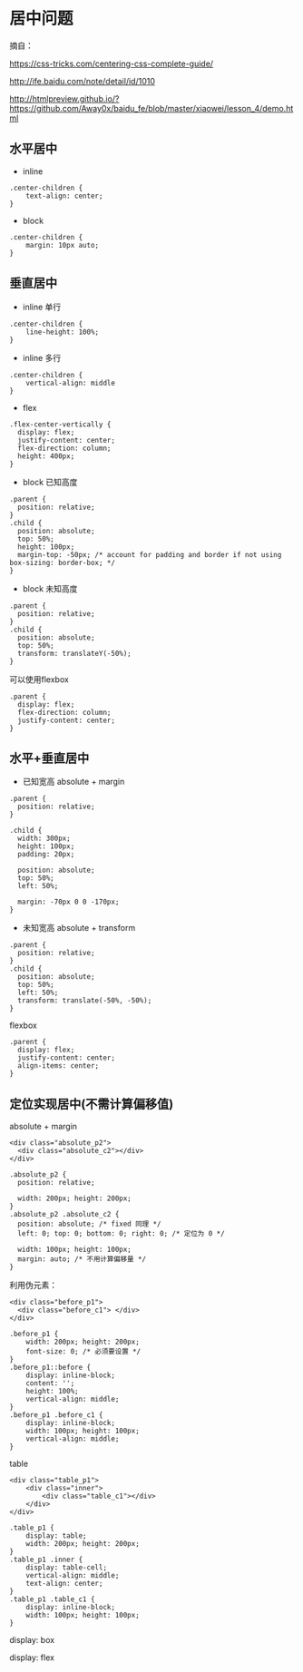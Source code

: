 # 居中问题

摘自： 

https://css-tricks.com/centering-css-complete-guide/

http://ife.baidu.com/note/detail/id/1010

http://htmlpreview.github.io/?https://github.com/Away0x/baidu_fe/blob/master/xiaowei/lesson_4/demo.html

## 水平居中

- inline
```
.center-children {
    text-align: center;
}
```
- block
```
.center-children {
    margin: 10px auto;
}
```

## 垂直居中
- inline 单行
```
.center-children {
    line-height: 100%;
}
```
- inline 多行
```
.center-children {
    vertical-align: middle
}
```
- flex
```
.flex-center-vertically {
  display: flex;
  justify-content: center;
  flex-direction: column;
  height: 400px;
}
```
- block 已知高度
```
.parent {
  position: relative;
}
.child {
  position: absolute;
  top: 50%;
  height: 100px;
  margin-top: -50px; /* account for padding and border if not using box-sizing: border-box; */
}
```
- block 未知高度
```
.parent {
  position: relative;
}
.child {
  position: absolute;
  top: 50%;
  transform: translateY(-50%);
}
```
可以使用flexbox
```
.parent {
  display: flex;
  flex-direction: column;
  justify-content: center;
}
```

## 水平+垂直居中
- 已知宽高 absolute + margin

```
.parent {
  position: relative;
}

.child {
  width: 300px;
  height: 100px;
  padding: 20px;

  position: absolute;
  top: 50%;
  left: 50%;

  margin: -70px 0 0 -170px;
}
```

- 未知宽高 absolute + transform

```
.parent {
  position: relative;
}
.child {
  position: absolute;
  top: 50%;
  left: 50%;
  transform: translate(-50%, -50%);
}
```
flexbox
```
.parent {
  display: flex;
  justify-content: center;
  align-items: center;
}
```

## 定位实现居中(不需计算偏移值)

absolute + margin
```
<div class="absolute_p2">
  <div class="absolute_c2"></div>
</div>
```
```
.absolute_p2 {
  position: relative;

  width: 200px; height: 200px;
}
.absolute_p2 .absolute_c2 {
  position: absolute; /* fixed 同理 */
  left: 0; top: 0; bottom: 0; right: 0; /* 定位为 0 */

  width: 100px; height: 100px;
  margin: auto; /* 不用计算偏移量 */
}
```
利用伪元素：
```
<div class="before_p1">
  <div class="before_c1"> </div>
</div>
```
```
.before_p1 {
    width: 200px; height: 200px;
    font-size: 0; /* 必须要设置 */
}
.before_p1::before {
    display: inline-block;
    content: '';
    height: 100%;
    vertical-align: middle;
}
.before_p1 .before_c1 {
    display: inline-block;
    width: 100px; height: 100px;
    vertical-align: middle;
}
```
table 
```
<div class="table_p1">
    <div class="inner">
        <div class="table_c1"></div>
    </div>
</div>
```
```
.table_p1 {
    display: table;
    width: 200px; height: 200px;
}
.table_p1 .inner {
    display: table-cell;
    vertical-align: middle;
    text-align: center;
}
.table_p1 .table_c1 {
    display: inline-block;
    width: 100px; height: 100px;
}
```
display: box

display: flex
